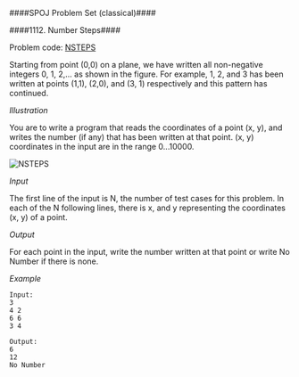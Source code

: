 ####SPOJ Problem Set (classical)####

####1112. Number Steps####

Problem code: [NSTEPS](http://www.spoj.com/problems/NSTEPS/)



 
Starting from point (0,0) on a plane, we have written all non-negative integers 0, 1, 2,... as shown in the figure. For example, 1, 2, and 3 has been written at points (1,1), (2,0), and (3, 1) respectively and this pattern has continued.

 

_Illustration_


You are to write a program that reads the coordinates of a point (x, y), and writes the number (if any) that has been written at that point. (x, y) coordinates in the input are in the range 0...10000.

 
![NSTEPS](https://cloud.githubusercontent.com/assets/3127498/3231927/b8007506-f0af-11e3-9523-b288ba6ba15e.png "NSTEPS")

_Input_

The first line of the input is N, the number of test cases for this problem. In each of the N following lines, there is x, and y representing the coordinates (x, y) of a point.

 

_Output_

For each point in the input, write the number written at that point or write No Number if there is none.

 

_Example_
```
Input:
3
4 2
6 6
3 4

Output:
6
12
No Number
```

